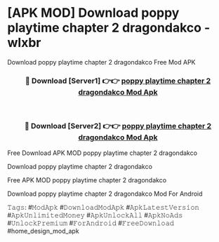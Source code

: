 # [APK MOD] Download  poppy playtime chapter 2 dragondakco - wlxbr
Download poppy playtime chapter 2 dragondakco Free Mod APK

<div align="center">
<h3>🔴 Download [Server1] 👉👉 <a href="https://apk-comot.site?title=poppy_playtime_chapter_2_dragondakco">poppy playtime chapter 2 dragondakco Mod Apk</a></h3><br>

<h3>🔴 Download [Server2] 👉👉 <a href="https://apk-comot.site?title=poppy_playtime_chapter_2_dragondakco">poppy playtime chapter 2 dragondakco Mod Apk</a></h3>
</div>


Free Download APK MOD poppy playtime chapter 2 dragondakco

Download poppy playtime chapter 2 dragondakco 

Free APK MOD poppy playtime chapter 2 dragondakco 

Download poppy playtime chapter 2 dragondakco Mod For Android

𝚃𝚊𝚐𝚜: #𝙼𝚘𝚍𝙰𝚙𝚔 #𝙳𝚘𝚠𝚗𝚕𝚘𝚊𝚍𝙼𝚘𝚍𝙰𝚙𝚔 #𝙰𝚙𝚔𝙻𝚊𝚝𝚎𝚜𝚝𝚅𝚎𝚛𝚜𝚒𝚘𝚗 #𝙰𝚙𝚔𝚄𝚗𝚕𝚒𝚖𝚒𝚝𝚎𝚍𝙼𝚘𝚗𝚎𝚢 #𝙰𝚙𝚔𝚄𝚗𝚕𝚘𝚌𝚔𝙰𝚕𝚕 #𝙰𝚙𝚔𝙽𝚘𝙰𝚍𝚜 #𝚄𝚗𝚕𝚘𝚌𝚔𝙿𝚛𝚎𝚖𝚒𝚞𝚖 #𝙵𝚘𝚛𝙰𝚗𝚍𝚛𝚘𝚒𝚍 #𝙵𝚛𝚎𝚎𝙳𝚘𝚠𝚗𝚕𝚘𝚊𝚍 #home_design_mod_apk